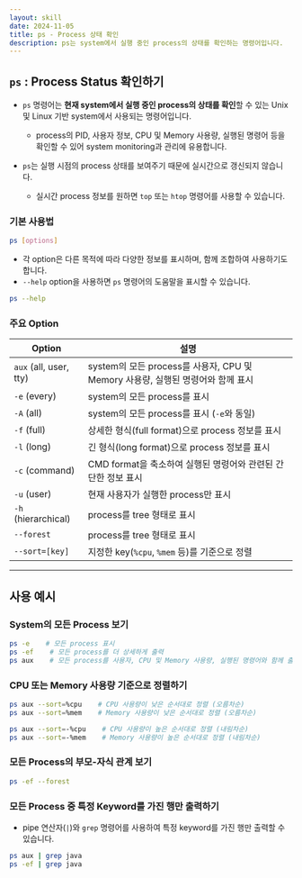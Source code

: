 ```yaml
---
layout: skill
date: 2024-11-05
title: ps - Process 상태 확인
description: ps는 system에서 실행 중인 process의 상태를 확인하는 명령어입니다.
---
```



## `ps` : Process Status 확인하기

- `ps` 명령어는 **현재 system에서 실행 중인 process의 상태를 확인**할 수 있는 Unix 및 Linux 기반 system에서 사용되는 명령어입니다.
    - process의 PID, 사용자 정보, CPU 및 Memory 사용량, 실행된 명령어 등을 확인할 수 있어 system monitoring과 관리에 유용합니다.

- `ps`는 실행 시점의 process 상태를 보여주기 때문에 실시간으로 갱신되지 않습니다.
    - 실시간 process 정보를 원하면 `top` 또는 `htop` 명령어를 사용할 수 있습니다.


### 기본 사용법

```sh
ps [options]
```

- 각 option은 다른 목적에 따라 다양한 정보를 표시하며, 함께 조합하여 사용하기도 합니다.
- `--help` option을 사용하면 `ps` 명령어의 도움말을 표시할 수 있습니다.

```sh
ps --help
```


### 주요 Option

| Option | 설명 |
| --- | --- |
| `aux` (all, user, tty) | system의 모든 process를 사용자, CPU 및 Memory 사용량, 실행된 명령어와 함께 표시 |
| `-e` (every) | system의 모든 process를 표시 |
| `-A` (all) | system의 모든 process를 표시 (`-e`와 동일) |
| `-f` (full) | 상세한 형식(full format)으로 process 정보를 표시 |
| `-l` (long) | 긴 형식(long format)으로 process 정보를 표시 |
| `-c` (command) | CMD format을 축소하여 실행된 명령어와 관련된 간단한 정보 표시 |
| `-u` (user) | 현재 사용자가 실행한 process만 표시 |
| `-h` (hierarchical) | process를 tree 형태로 표시 |
| `--forest` | process를 tree 형태로 표시 |
| `--sort=[key]` | 지정한 key(`%cpu`, `%mem` 등)를 기준으로 정렬 |


---


## 사용 예시


### System의 모든 Process 보기

```sh
ps -e    # 모든 process 표시
ps -ef    # 모든 process를 더 상세하게 출력
ps aux    # 모든 process를 사용자, CPU 및 Memory 사용량, 실행된 명령어와 함께 출력
```


### CPU 또는 Memory 사용량 기준으로 정렬하기

```sh
ps aux --sort=%cpu    # CPU 사용량이 낮은 순서대로 정렬 (오름차순)
ps aux --sort=%mem    # Memory 사용량이 낮은 순서대로 정렬 (오름차순)

ps aux --sort=-%cpu    # CPU 사용량이 높은 순서대로 정렬 (내림차순)
ps aux --sort=-%mem    # Memory 사용량이 높은 순서대로 정렬 (내림차순)
```


### 모든 Process의 부모-자식 관계 보기

```sh
ps -ef --forest
```


### 모든 Process 중 특정 Keyword를 가진 행만 출력하기

- pipe 연산자(`|`)와 `grep` 명령어를 사용하여 특정 keyword를 가진 행만 출력할 수 있습니다.

```sh
ps aux | grep java
ps -ef | grep java
```
